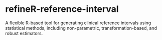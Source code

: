 # refineR-reference-interval
A flexible R-based tool for generating clinical reference intervals using statistical methods, including non-parametric, transformation-based, and robust estimators.
